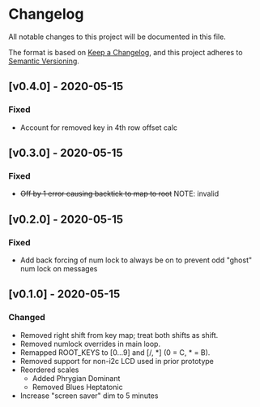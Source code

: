 # Changelog

All notable changes to this project will be documented in this file.

The format is based on [Keep a Changelog](https://keepachangelog.com/en/1.0.0/),
and this project adheres to [Semantic Versioning](https://semver.org/spec/v2.0.0.html).

## [v0.4.0] - 2020-05-15

### Fixed
- Account for removed key in 4th row offset calc

## [v0.3.0] - 2020-05-15

### Fixed
- ~~Off by 1 error causing backtick to map to root~~ NOTE: invalid

## [v0.2.0] - 2020-05-15

### Fixed
- Add back forcing of num lock to always be on to prevent odd "ghost" num lock on messages

## [v0.1.0] - 2020-05-15

### Changed
- Removed right shift from key map; treat both shifts as shift.
- Removed numlock overrides in main loop.
- Remapped ROOT_KEYS to [0...9] and [/, *] (0 = C, * = B).
- Removed support for non-i2c LCD used in prior prototype
- Reordered scales
  - Added Phrygian Dominant
  - Removed Blues Heptatonic
- Increase "screen saver" dim to 5 minutes